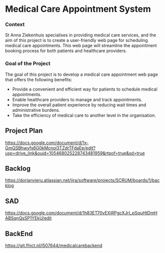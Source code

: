 # Medical Care Appointment System 
### Context

St Anna Ziekenhuis specialises in providing medical care services, and the aim of this project is to create a user-friendly web page for scheduling medical care appointments. This web page will streamline the appointment booking process for both patients and healthcare providers.


### Goal of the Project

The goal of this project is to develop a medical care appointment web page that offers the following benefits:

- Provide a convenient and efficient way for patients to schedule medical appointments.
- Enable healthcare providers to manage and track appointments.
- Improve the overall patient experience by reducing wait times and administrative burdens.
- Take the efficiency of medical care to another level in the organisation.


## Project Plan 

https://docs.google.com/document/d/1x-GmQSBhwyfs6G0kMcnol3TZdrTFdaEe/edit?usp=drive_link&ouid=105468025228743481959&rtpof=true&sd=true


## Backlog

https://dorianvieru.atlassian.net/jira/software/projects/SCRUM/boards/1/backlog

## SAD

https://docs.google.com/document/d/1h83ET70vEXiRPgcXJrI_pSquHtDmHABSqnQsSP1YEkU/edit

## BackEnd

https://git.fhict.nl/I507644/medicalcarebackend
